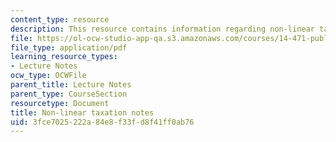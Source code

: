 ```yaml
---
content_type: resource
description: This resource contains information regarding non-linear taxation notes.
file: https://ol-ocw-studio-app-qa.s3.amazonaws.com/courses/14-471-public-economics-i-fall-2012/3fce7025222a84e8f33fd8f41ff0ab76_MIT14_471F12_nonlinear.pdf
file_type: application/pdf
learning_resource_types:
- Lecture Notes
ocw_type: OCWFile
parent_title: Lecture Notes
parent_type: CourseSection
resourcetype: Document
title: Non-linear taxation notes
uid: 3fce7025-222a-84e8-f33f-d8f41ff0ab76
---
```

